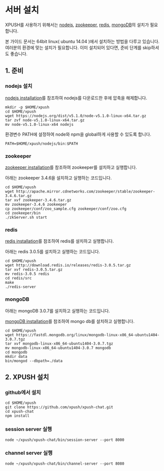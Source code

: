서버 설치
=============

XPUSH를 사용하기 위해서는 [nodejs](http://nodejs.org/), [zookeeper](http://zookeeper.apache.org/), [redis](http://redis.io/), [mongoDB]()의 설치가 필요합니다.


본 가이드 문서는 64bit linux( ubuntu 14.04 )에서 설치하는 방법을 다루고 있습니다. 여러분의 환경에 맞는 설치가 필요합니다.
이미 설치되어 있다면, 준비 단계를 skip하셔도 좋습니다.


## 1. 준비

### nodejs 설치

[nodejs installation](http://nodejs.org/download/)를 참조하여 nodejs를 다운로드한 후에 압축을 해제합니다.

	mkdir -p $HOME/xpush
	cd $HOME/xpush
	wget https://nodejs.org/dist/v5.1.0/node-v5.1.0-linux-x64.tar.gz
	tar zvf node-v5.1.0-linux-x64.tar.gz
	mv node-v5.1.0-linux-x64 nodejs

환경변수 PATH에 설정하여 node와 npm을 global하게 사용할 수 있도록 합니다.
	
	PATH=$HOME/xpush/nodejs/bin:$PATH

### zookeeper

[zookeeper installation](http://zookeeper.apache.org/doc/trunk/zookeeperStarted.html)를 참조하여 zookeeper를 설치하고 실행합니다.

아래는 zookeeper 3.4.6을 설치하고 실행하는 코드입니다.

	cd $HOME/xpush
	wget http://apache.mirror.cdnetworks.com/zookeeper/stable/zookeeper-3.4.6.tar.gz
	tar xvf zookeeper-3.4.6.tar.gz
	mv zookeeper-3.4.6 zookeeper
	cp zookeeper/conf/zoo_sample.cfg zookeeper/conf/zoo.cfg
	cd zookeeper/bin
	./zkServer.sh start

### redis

[redis installation](http://redis.io/download)를 참조하여 redis를 설치하고 실행합니다.

아래는 redis 3.0.5를 설치하고 실행하는 코드입니다.
	
	cd $HOME/xpush
	wget http://download.redis.io/releases/redis-3.0.5.tar.gz
	tar xvf redis-3.0.5.tar.gz
	mv redis-3.0.5 redis
	cd redis/src
	make
	./redis-server
	
### mongoDB

아래는 mongoDB 3.0.7를 설치하고 실행하는 코드입니다.

[mongoDB installation](https://docs.mongodb.org/manual/installation/)를 참조하여 mongo db를 설치하고 실행합니다.

	cd $HOME/xpush
	wget https://fastdl.mongodb.org/linux/mongodb-linux-x86_64-ubuntu1404-3.0.7.tgz
	tar xvf mongodb-linux-x86_64-ubuntu1404-3.0.7.tgz
	mv mongodb-linux-x86_64-ubuntu1404-3.0.7 mongodb
	cd mongodb
	mkdir data
	bin/mongod --dbpath=./data
	
## 2. XPUSH 설치

### github에서 설치

	cd $HOME/xpush
	git clone https://github.com/xpush/xpush-chat.git
	cd xpush-chat
	npm install

### session server 실행

	node ~/xpush/xpush-chat/bin/session-server --port 8000

### channel server 실행

	node ~/xpush/xpush-chat/bin/channel-server --port 8080

